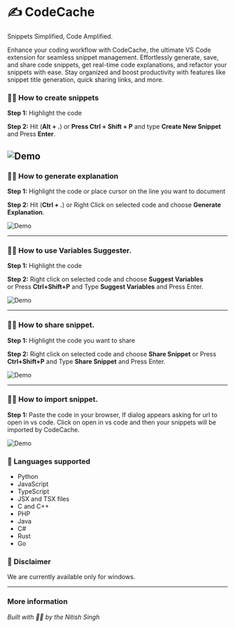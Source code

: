 # ✍️ CodeCache

Snippets Simplified, Code Amplified.

Enhance your coding workflow with CodeCache, the ultimate VS Code extension for seamless snippet management. Effortlessly generate, save, and share code snippets, get real-time code explanations, and refactor your snippets with ease. Stay organized and boost productivity with features like snippet title generation, quick sharing links, and more.


### 👩‍💻 How to create snippets

**Step 1:** Highlight the code 

**Step 2:** Hit (**Alt + .**) or **Press Ctrl + Shift + P** and type **Create New Snippet** and Press **Enter**.

![Demo](https://res.cloudinary.com/dfn0nvt6t/image/upload/v1721614423/create_snippet.gif)
--- 

### 👩‍💻 How to generate explanation

**Step 1:** Highlight the code or place cursor on the line you want to document

**Step 2:** Hit (**Ctrl + .**) or Right Click on selected code and choose **Generate Explanation**.

![Demo](https://res.cloudinary.com/dfn0nvt6t/image/upload/v1721615002/explain_snippet.gif)

--- 

### 👩‍💻 How to use Variables Suggester.

**Step 1:** Highlight the code 

**Step 2:** Right click on selected code and choose **Suggest Variables** or Press **Ctrl+Shift+P** and Type **Suggest Variables** and Press Enter.

![Demo](https://res.cloudinary.com/dfn0nvt6t/image/upload/v1721614528/pfmynpqwb7ojny7shunv.gif)

--- 

### 👩‍💻 How to share snippet.

**Step 1:** Highlight the code you want to share 

**Step 2:** Right click on selected code and choose **Share Snippet** or Press **Ctrl+Shift+P** and Type **Share Snippet** and Press Enter.

![Demo](https://res.cloudinary.com/dfn0nvt6t/image/upload/v1721614530/share_snipppet.gif)

--- 

### 👩‍💻 How to import snippet.

**Step 1:** Paste the code in your browser, If dialog appears asking for url to open in vs code. Click on open in vs code and then your snippets will be imported by CodeCache.  

![Demo](https://res.cloudinary.com/dfn0nvt6t/image/upload/v1721614530/import_snippet.gif)



### 📝 Languages supported

- Python
- JavaScript
- TypeScript
- JSX and TSX files
- C and C++
- PHP
- Java
- C#
- Rust
- Go


### 🚨 Disclaimer

We are currently available only for windows.

---

### More information


_Built with 💪🏾 by the Nitish Singh_

